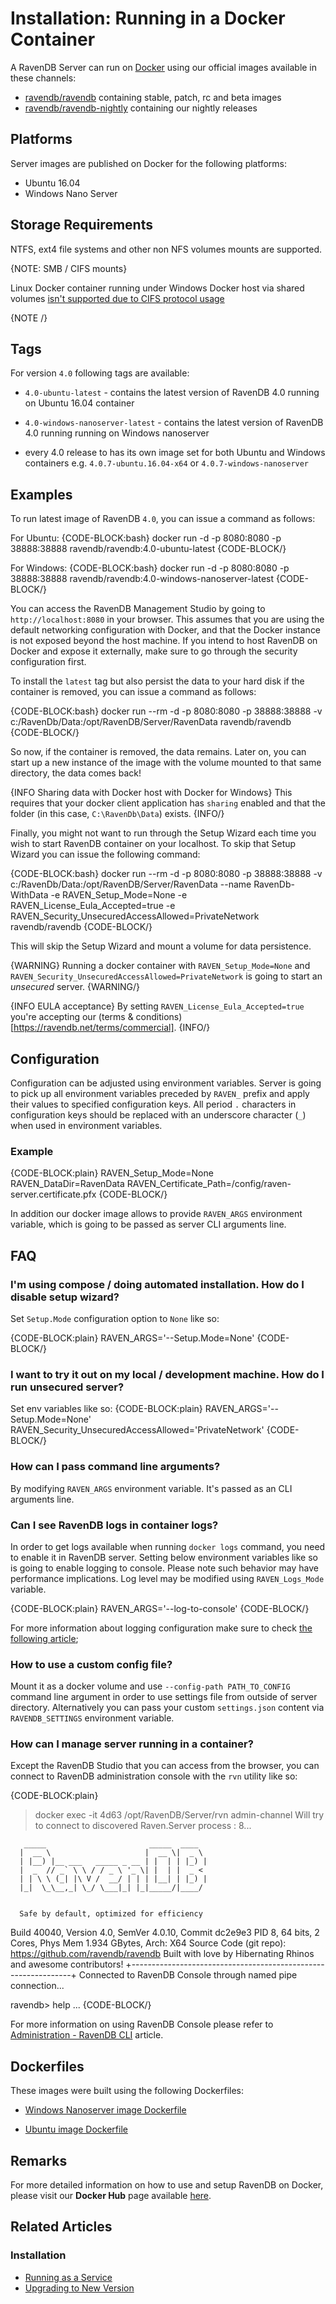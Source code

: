 # Installation: Running in a Docker Container

A RavenDB Server can run on [Docker](https://www.docker.com/) using our official images available in these channels:

- [ravendb/ravendb](https://hub.docker.com/r/ravendb/ravendb/) containing stable, patch, rc and beta images
- [ravendb/ravendb-nightly](https://hub.docker.com/r/ravendb/ravendb-nightly/) containing our nightly releases

## Platforms

Server images are published on Docker for the following platforms:

- Ubuntu 16.04
- Windows Nano Server

## Storage Requirements

NTFS, ext4 file systems and other non NFS volumes mounts are supported.

{NOTE: SMB / CIFS mounts}

Linux Docker container running under Windows Docker host via shared volumes [isn't supported due to CIFS protocol usage](../../start/installation/deployment-considerations#storage-considerations) 

{NOTE /}

## Tags

For version `4.0` following tags are available:

- `4.0-ubuntu-latest` - contains the latest version of RavenDB 4.0 running on Ubuntu 16.04 container

- `4.0-windows-nanoserver-latest` - contains the latest version of RavenDB 4.0 running running on Windows nanoserver

- every 4.0 release to has its own image set for both Ubuntu and Windows containers e.g. `4.0.7-ubuntu.16.04-x64` or `4.0.7-windows-nanoserver`


## Examples

To run latest image of RavenDB `4.0`, you can issue a command as follows:

For Ubuntu:
{CODE-BLOCK:bash}
docker run -d -p 8080:8080 -p 38888:38888 ravendb/ravendb:4.0-ubuntu-latest
{CODE-BLOCK/}

For Windows:
{CODE-BLOCK:bash}
docker run -d -p 8080:8080 -p 38888:38888 ravendb/ravendb:4.0-windows-nanoserver-latest
{CODE-BLOCK/}

You can access the RavenDB Management Studio by going to `http://localhost:8080` in your browser. This assumes that you are using the default networking configuration with Docker, and that the Docker instance is not exposed beyond the host machine. If you intend to host RavenDB on Docker and expose it externally, make sure to go through the security configuration first.

To install the `latest` tag but also persist the data to your hard disk if the container is removed, you can issue a command as follows:

{CODE-BLOCK:bash}
docker run --rm -d -p 8080:8080 -p 38888:38888 -v c:/RavenDb/Data:/opt/RavenDB/Server/RavenData ravendb/ravendb
{CODE-BLOCK/}

So now, if the container is removed, the data remains. Later on, you can start up a new instance of the image with the volume mounted to that same directory, the data comes back!

{INFO Sharing data with Docker host with Docker for Windows}
This requires that your docker client application has `sharing` enabled and that the folder (in this case, `C:\RavenDb\Data`) exists. 
{INFO/}

Finally, you might not want to run through the Setup Wizard each time you wish to start RavenDB container on your localhost. To skip that Setup Wizard you can issue the following command:

{CODE-BLOCK:bash}
docker run --rm -d -p 8080:8080 -p 38888:38888 -v c:/RavenDb/Data:/opt/RavenDB/Server/RavenData --name RavenDb-WithData -e RAVEN_Setup_Mode=None -e RAVEN_License_Eula_Accepted=true -e RAVEN_Security_UnsecuredAccessAllowed=PrivateNetwork ravendb/ravendb
{CODE-BLOCK/}

This will skip the Setup Wizard and mount a volume for data persistence.

{WARNING} 
Running a docker container with `RAVEN_Setup_Mode=None` and `RAVEN_Security_UnsecuredAccessAllowed=PrivateNetwork` is going to start an *unsecured* server.
{WARNING/}

{INFO EULA acceptance}
By setting `RAVEN_License_Eula_Accepted=true` you're accepting our (terms & conditions)[https://ravendb.net/terms/commercial].
{INFO/}

## Configuration

Configuration can be adjusted using environment variables. Server is going to pick up all environment variables preceded by `RAVEN_` prefix and apply their values to specified configuration keys. All period `.` characters in configuration keys should be replaced with an underscore character (`_`) when used in environment variables.

### Example

{CODE-BLOCK:plain}
RAVEN_Setup_Mode=None
RAVEN_DataDir=RavenData
RAVEN_Certificate_Path=/config/raven-server.certificate.pfx
{CODE-BLOCK/}

In addition our docker image allows to provide `RAVEN_ARGS` environment variable, which is going to be passed as server CLI arguments line.

## FAQ

### I'm using compose / doing automated installation. How do I disable setup wizard?
    
Set `Setup.Mode` configuration option to `None` like so:

{CODE-BLOCK:plain}
RAVEN_ARGS='--Setup.Mode=None'
{CODE-BLOCK/}

### I want to try it out on my local / development machine. How do I run unsecured server?

Set env variables like so:
{CODE-BLOCK:plain}
RAVEN_ARGS='--Setup.Mode=None'
RAVEN_Security_UnsecuredAccessAllowed='PrivateNetwork'
{CODE-BLOCK/}

### How can I pass command line arguments?

By modifying `RAVEN_ARGS` environment variable. It's passed as an CLI arguments line.

### Can I see RavenDB logs in container logs?

In order to get logs available when running `docker logs` command, you need to enable it in RavenDB server. Setting below environment variables like so is going to enable logging to console. Please note such behavior may have performance implications. Log level may be modified using `RAVEN_Logs_Mode` variable. 

{CODE-BLOCK:plain}
RAVEN_ARGS='--log-to-console'
{CODE-BLOCK/}

For more information about logging configuration make sure to check [the following article](../../server/configuration/logs-configuration);

### How to use a custom config file?

Mount it as a docker volume and use `--config-path PATH_TO_CONFIG` command line argument in order to use settings file from outside of server directory. Alternatively you can pass your custom `settings.json` content via `RAVENDB_SETTINGS` environment variable.

### How can I manage server running in a container?

Except the RavenDB Studio that you can access from the browser, you can connect to RavenDB administration console with the `rvn` utility like so:

{CODE-BLOCK:plain}
> docker exec -it 4d63 /opt/RavenDB/Server/rvn admin-channel
Will try to connect to discovered Raven.Server process : 8...

       _____                       _____  ____
      |  __ \                     |  __ \|  _ \
      | |__) |__ ___   _____ _ __ | |  | | |_) |
      |  _  // _` \ \ / / _ \ '_ \| |  | |  _ <
      | | \ \ (_| |\ V /  __/ | | | |__| | |_) |
      |_|  \_\__,_| \_/ \___|_| |_|_____/|____/


      Safe by default, optimized for efficiency

 Build 40040, Version 4.0, SemVer 4.0.10, Commit dc2e9e3
 PID 8, 64 bits, 2 Cores, Phys Mem 1.934 GBytes, Arch: X64
 Source Code (git repo): https://github.com/ravendb/ravendb
 Built with love by Hibernating Rhinos and awesome contributors!
+---------------------------------------------------------------+
Connected to RavenDB Console through named pipe connection...

ravendb> help
...
{CODE-BLOCK/}

For more information on using RavenDB Console please refer to [Administration - RavenDB CLI](../../server/administration/cli) article.

## Dockerfiles

These images were built using the following Dockerfiles:

- [Windows Nanoserver image Dockerfile](https://github.com/ravendb/ravendb/blob/v4.0/docker/ravendb-nanoserver/Dockerfile)

- [Ubuntu image Dockerfile](https://github.com/ravendb/ravendb/blob/v4.0/docker/ravendb-ubuntu/Dockerfile)

## Remarks

For more detailed information on how to use and setup RavenDB on Docker, please visit our **Docker Hub** page available [here](https://hub.docker.com/r/ravendb/ravendb/).

## Related Articles

### Installation

- [Running as a Service](../../start/installation/running-as-service)
- [Upgrading to New Version](../../start/installation/upgrading-to-new-version)
